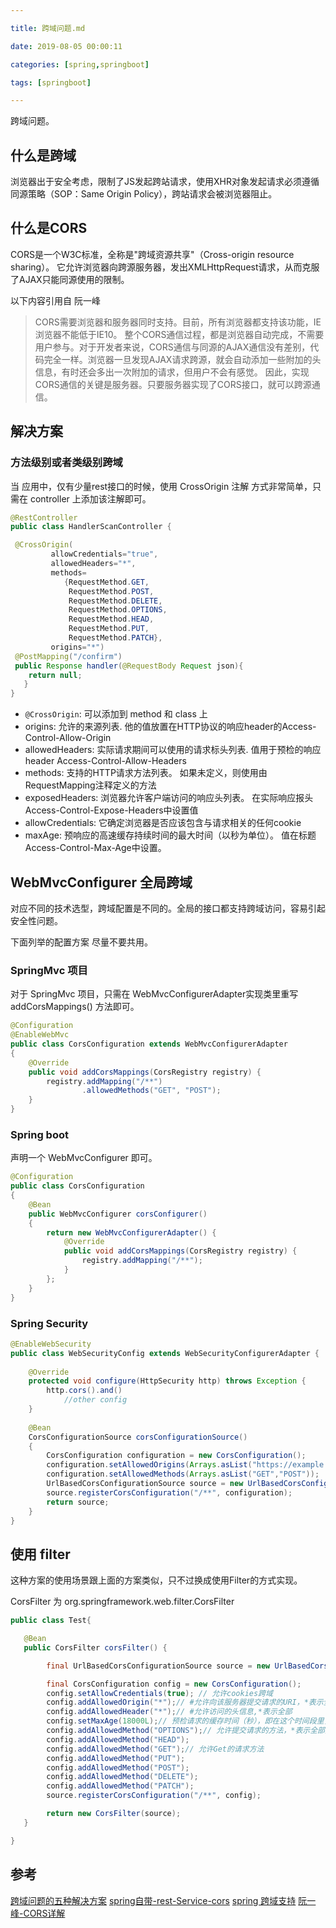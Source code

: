 ```yaml
---

title: 跨域问题.md

date: 2019-08-05 00:00:11

categories: [spring,springboot]

tags: [springboot]

---
```


跨域问题。 

<!--more-->


## 什么是跨域

浏览器出于安全考虑，限制了JS发起跨站请求，使用XHR对象发起请求必须遵循同源策略（SOP：Same Origin Policy），跨站请求会被浏览器阻止。

## 什么是CORS

CORS是一个W3C标准，全称是"跨域资源共享"（Cross-origin resource sharing）。
它允许浏览器向跨源服务器，发出XMLHttpRequest请求，从而克服了AJAX只能同源使用的限制。

以下内容引用自 阮一峰

> CORS需要浏览器和服务器同时支持。目前，所有浏览器都支持该功能，IE浏览器不能低于IE10。
  整个CORS通信过程，都是浏览器自动完成，不需要用户参与。对于开发者来说，CORS通信与同源的AJAX通信没有差别，代码完全一样。浏览器一旦发现AJAX请求跨源，就会自动添加一些附加的头信息，有时还会多出一次附加的请求，但用户不会有感觉。
  因此，实现CORS通信的关键是服务器。只要服务器实现了CORS接口，就可以跨源通信。

## 解决方案

### 方法级别或者类级别跨域

当 应用中，仅有少量rest接口的时候，使用 CrossOrigin 注解 方式非常简单，只需在 controller 上添加该注解即可。

```java
@RestController
public class HandlerScanController {

 @CrossOrigin(
         allowCredentials="true", 
         allowedHeaders="*", 
         methods=      
            {RequestMethod.GET,
             RequestMethod.POST, 
             RequestMethod.DELETE,                                        
             RequestMethod.OPTIONS,
             RequestMethod.HEAD,
             RequestMethod.PUT,
             RequestMethod.PATCH},
         origins="*")
 @PostMapping("/confirm")
 public Response handler(@RequestBody Request json){
    return null;
   }
}
```

- `@CrossOrigin`: 可以添加到 method 和 class 上 
- origins: 允许的来源列表. 他的值放置在HTTP协议的响应header的Access-Control-Allow-Origin
- allowedHeaders: 实际请求期间可以使用的请求标头列表. 值用于预检的响应header Access-Control-Allow-Headers
- methods: 支持的HTTP请求方法列表。 如果未定义，则使用由RequestMapping注释定义的方法
- exposedHeaders: 浏览器允许客户端访问的响应头列表。 在实际响应报头Access-Control-Expose-Headers中设置值
- allowCredentials: 它确定浏览器是否应该包含与请求相关的任何cookie
- maxAge: 预响应的高速缓存持续时间的最大时间（以秒为单位）。 值在标题Access-Control-Max-Age中设置。


## WebMvcConfigurer 全局跨域

对应不同的技术选型，跨域配置是不同的。全局的接口都支持跨域访问，容易引起安全性问题。

下面列举的配置方案 尽量不要共用。

### SpringMvc 项目

对于 SpringMvc 项目，只需在 WebMvcConfigurerAdapter实现类里重写 addCorsMappings() 方法即可。

```java
@Configuration
@EnableWebMvc
public class CorsConfiguration extends WebMvcConfigurerAdapter
{
    @Override
    public void addCorsMappings(CorsRegistry registry) {
        registry.addMapping("/**")
                .allowedMethods("GET", "POST");
    }
}
```

### Spring boot

声明一个 WebMvcConfigurer 即可。

```java
@Configuration
public class CorsConfiguration
{
    @Bean
    public WebMvcConfigurer corsConfigurer()
    {
        return new WebMvcConfigurerAdapter() {
            @Override
            public void addCorsMappings(CorsRegistry registry) {
                registry.addMapping("/**");
            }
        };
    }
}
```

### Spring Security 

```java
@EnableWebSecurity
public class WebSecurityConfig extends WebSecurityConfigurerAdapter {
 
    @Override
    protected void configure(HttpSecurity http) throws Exception {
        http.cors().and()
            //other config
    }
 
    @Bean
    CorsConfigurationSource corsConfigurationSource()
    {
        CorsConfiguration configuration = new CorsConfiguration();
        configuration.setAllowedOrigins(Arrays.asList("https://example.com"));
        configuration.setAllowedMethods(Arrays.asList("GET","POST"));
        UrlBasedCorsConfigurationSource source = new UrlBasedCorsConfigurationSource();
        source.registerCorsConfiguration("/**", configuration);
        return source;
    }
}
```

## 使用 filter

这种方案的使用场景跟上面的方案类似，只不过换成使用Filter的方式实现。

CorsFilter 为 org.springframework.web.filter.CorsFilter

```java
public class Test{

   @Bean
   public CorsFilter corsFilter() {

        final UrlBasedCorsConfigurationSource source = new UrlBasedCorsConfigurationSource();

        final CorsConfiguration config = new CorsConfiguration();
        config.setAllowCredentials(true); // 允许cookies跨域
        config.addAllowedOrigin("*");// #允许向该服务器提交请求的URI，*表示全部允许，在SpringMVC中，如果设成*，会自动转成当前请求头中的Origin    
        config.addAllowedHeader("*");// #允许访问的头信息,*表示全部
        config.setMaxAge(18000L);// 预检请求的缓存时间（秒），即在这个时间段里，对于相同的跨域请求不会再预检了
        config.addAllowedMethod("OPTIONS");// 允许提交请求的方法，*表示全部允许
        config.addAllowedMethod("HEAD");
        config.addAllowedMethod("GET");// 允许Get的请求方法
        config.addAllowedMethod("PUT");
        config.addAllowedMethod("POST"); 
        config.addAllowedMethod("DELETE");
        config.addAllowedMethod("PATCH");
        source.registerCorsConfiguration("/**", config);

        return new CorsFilter(source);
   }

}
```

## 参考 

[跨域问题的五种解决方案](https://segmentfault.com/a/1190000017188296)
[spring自带-rest-Service-cors](https://spring.io/guides/gs/rest-service-cors/)
[spring 跨域支持](https://spring.io/blog/2015/06/08/cors-support-in-spring-framework)
[阮一峰-CORS详解](http://www.ruanyifeng.com/blog/2016/04/cors.html)